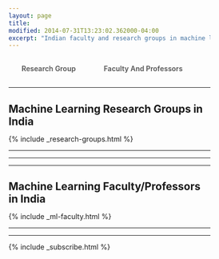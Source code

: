 ```yaml
---
layout: page
title: 
modified: 2014-07-31T13:23:02.362000-04:00
excerpt: "Indian faculty and research groups in machine learning and data science"
---
```

<style>
      
*, *:before, *:after {
  margin: 0;
  padding: 0;
  box-sizing: border-box;
}

input {
  display: none;
}

label {
  display: inline-block;
  margin: 0 0 -1px;
  padding: 15px 25px;
  font-weight: 600;
  text-align: center;
  color: #555;
  border: 1px solid transparent;
}

label:before {
  font-family: fontawesome;
  font-weight: normal;
  margin-right: 10px;
}


label:hover {
  color: #888;
  cursor: pointer;
}

input:checked + label {
  color: #555;
  border: 1px solid #ddd;
  border-top: 2px solid orange;
  border-bottom: 1px solid #fff;
}
    </style>
    
  <script>
 function pageSet()
 {
  var current_url=document.URL;
  var n = current_url.indexOf("machine-learning-faculty-india");
  if(n!=-1)
  {
      document.getElementById("tab2").checked = true;
      hideDiv(2);
  }
  else if(current_url.match("people/$")||current_url.match("people$")||current_url.match("research-groups$"))
  {
      document.getElementById("tab1").checked = true;
      hideDiv(1);  
  }
 }
 function hideDiv(flag)
 {
   if(flag==1)
   {
     document.getElementById("research_div").style.display="inline";
     document.getElementById("faculty_and_professor").style.display="none";
     window.location.href = "http://suyash906.github.io/ml-india/people/#research-groups";
   }
   else if(flag==2)
   {
      
     document.getElementById("research_div").style.display="none";
     document.getElementById("faculty_and_professor").style.display="inline";
     window.location.href = "http://suyash906.github.io/ml-india/people/#machine-learning-faculty-india";
   }
 }
</script>

<body onload="pageSet()">
  <input id="tab1" type="radio" name="tabs" onclick="hideDiv(1)">
  <label for="tab1" >Research Group</label>
    
  <input id="tab2" type="radio" name="tabs" onclick="hideDiv(2)">
  <label for="tab2">Faculty And Professors</label> 

<div id="research_div">
<hr>
<h2>Machine Learning Research Groups in India</h2>

{% include _research-groups.html %}
<hr>
<hr>
</div>

<div id="faculty_and_professor">
<hr>
<h2>Machine Learning Faculty/Professors in India</h2>

{% include _ml-faculty.html %}
<hr>
<hr>
</div>


{% include _subscribe.html %}
</body>
